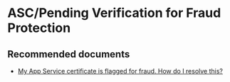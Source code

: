 <properties
	pageTitle="ASC/Pending Verification for Fraud Protection"
	description="ASC/Pending Verification for Fraud Protection"
	service="microsoft.asc"
	resource="asc"
	authors="shrahman"
	displayOrder=""
	selfHelpType="generic"
	supportTopicIds="32604396"
	resourceTags=""
	productPesIds="16512"
	cloudEnvironments="public"
/>

# ASC/Pending Verification for Fraud Protection

## **Recommended documents**

* [My App Service certificate is flagged for fraud. How do I resolve this?](https://blogs.msdn.microsoft.com/appserviceteam/2017/07/24/faq-app-service-certificates#my-app-service-certificate-is-flagged-for-fraud-how-do-i-resolve-this)
 
